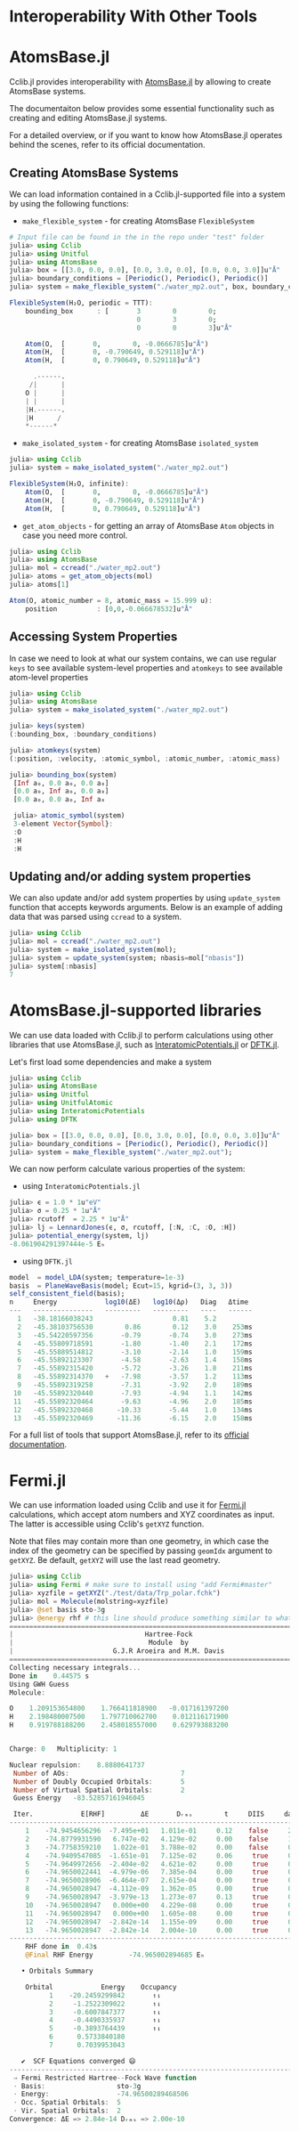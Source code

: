 # Interoperability With Other Tools

# AtomsBase.jl

Cclib.jl provides interoperability with [AtomsBase.jl](https://github.com/JuliaMolSim/AtomsBase.jl) by allowing to create AtomsBase systems.

The documentaiton below provides some essential functionality such as creating and editing AtomsBase.jl systems.

For a detailed overview, or if you want to know how AtomsBase.jl operates behind the scenes, refer to its official documentation.

## Creating AtomsBase Systems
We can load information contained in a Cclib.jl-supported file into a system by using the following functions:
- `make_flexible_system` - for creating AtomsBase `FlexibleSystem`

```Julia
# Input file can be found in the in the repo under "test" folder
julia> using Cclib
julia> using Unitful
julia> using AtomsBase
julia> box = [[3.0, 0.0, 0.0], [0.0, 3.0, 0.0], [0.0, 0.0, 3.0]]u"Å"
julia> boundary_conditions = [Periodic(), Periodic(), Periodic()]
julia> system = make_flexible_system("./water_mp2.out", box, boundary_conditions)

FlexibleSystem(H₂O, periodic = TTT):
    bounding_box      : [       3        0        0;
                                0        3        0;
                                0        0        3]u"Å"

    Atom(O,  [       0,        0, -0.0666785]u"Å")
    Atom(H,  [       0, -0.790649, 0.529118]u"Å")
    Atom(H,  [       0, 0.790649, 0.529118]u"Å")

      .------.
     /|      |
    O |      |
    | |      |
    |H.------.
    |H      /
    *------*

```

- `make_isolated_system` - for creating AtomsBase `isolated_system`

```Julia
julia> using Cclib
julia> system = make_isolated_system("./water_mp2.out")

FlexibleSystem(H₂O, infinite):
    Atom(O,  [       0,        0, -0.0666785]u"Å")
    Atom(H,  [       0, -0.790649, 0.529118]u"Å")
    Atom(H,  [       0, 0.790649, 0.529118]u"Å")
```

- `get_atom_objects` - for getting an array of AtomsBase `Atom` objects in case you need more control.

```Julia
julia> using Cclib
julia> using AtomsBase
julia> mol = ccread("./water_mp2.out")
julia> atoms = get_atom_objects(mol)
julia> atoms[1]

Atom(O, atomic_number = 8, atomic_mass = 15.999 u):
    position          : [0,0,-0.066678532]u"Å"
```
## Accessing System Properties
In case we need to look at what our system contains, we can use regular `keys` to see available system-level properties and `atomkeys` to see available atom-level properties

```Julia
julia> using Cclib
julia> using AtomsBase
julia> system = make_isolated_system("./water_mp2.out")

julia> keys(system)
(:bounding_box, :boundary_conditions)

julia> atomkeys(system)
(:position, :velocity, :atomic_symbol, :atomic_number, :atomic_mass)

julia> bounding_box(system)
 [Inf a₀, 0.0 a₀, 0.0 a₀]
 [0.0 a₀, Inf a₀, 0.0 a₀]
 [0.0 a₀, 0.0 a₀, Inf a₀

 julia> atomic_symbol(system)
 3-element Vector{Symbol}:
 :O
 :H
 :H
```

## Updating and/or adding system properties
We can also update and/or add system properties by using `update_system` function that accepts keywords arguments. Below is an example of adding data that was parsed using `ccread` to a system.
```Julia
julia> using Cclib
julia> mol = ccread("./water_mp2.out")
julia> system = make_isolated_system(mol);
julia> system = update_system(system; nbasis=mol["nbasis"])
julia> system[:nbasis]
7
```

# AtomsBase.jl-supported libraries

We can use data loaded with Cclib.jl to perform calculations using other libraries that use AtomsBase.jl, such as [InteratomicPotentials.jl](https://github.com/cesmix-mit/InteratomicPotentials.jl) or [DFTK.jl](https://github.com/JuliaMolSim/DFTK.jl).

Let's first load some dependencies and make a system
```Julia
julia> using Cclib
julia> using AtomsBase
julia> using Unitful
julia> using UnitfulAtomic
julia> using InteratomicPotentials
julia> using DFTK

julia> box = [[3.0, 0.0, 0.0], [0.0, 3.0, 0.0], [0.0, 0.0, 3.0]]u"Å"
julia> boundary_conditions = [Periodic(), Periodic(), Periodic()]
julia> system = make_flexible_system("./water_mp2.out");
```

We can now perform calculate various properties of the system:
- using `InteratomicPotentials.jl`
```Julia
julia> ϵ = 1.0 * 1u"eV"
julia> σ = 0.25 * 1u"Å"
julia> rcutoff  = 2.25 * 1u"Å"
julia> lj = LennardJones(ϵ, σ, rcutoff, [:N, :C, :O, :H])
julia> potential_energy(system, lj)
-8.061904291397444e-5 Eₕ
```

- using `DFTK.jl`
```Julia
model  = model_LDA(system; temperature=1e-3)
basis  = PlaneWaveBasis(model; Ecut=15, kgrid=(3, 3, 3))
self_consistent_field(basis);
n     Energy            log10(ΔE)   log10(Δρ)   Diag   Δtime
---   ---------------   ---------   ---------   ----   ------
  1   -38.18166038243                    0.81    5.2
  2   -45.38103756530        0.86        0.12    3.0    253ms
  3   -45.54220597356       -0.79       -0.74    3.0    273ms
  4   -45.55809718591       -1.80       -1.40    2.1    172ms
  5   -45.55889514812       -3.10       -2.14    1.0    159ms
  6   -45.55892123307       -4.58       -2.63    1.4    158ms
  7   -45.55892315420       -5.72       -3.26    1.8    211ms
  8   -45.55892314370   +   -7.98       -3.57    1.2    113ms
  9   -45.55892319258       -7.31       -3.92    2.0    189ms
 10   -45.55892320440       -7.93       -4.94    1.1    142ms
 11   -45.55892320464       -9.63       -4.96    2.0    185ms
 12   -45.55892320468      -10.33       -5.44    1.0    134ms
 13   -45.55892320469      -11.36       -6.15    2.0    158ms
```

For a full list of tools that support AtomsBase.jl, refer to its [official
documentation](https://github.com/JuliaMolSim/AtomsBase.jl).

# Fermi.jl

We can use information loaded using Cclib and use it for [Fermi.jl](https://github.com/FermiQC/Fermi.jl) calculations, which accept atom numbers and XYZ coordinates as input. The latter is accessible using Cclib's `getXYZ` function.

Note that files may contain more than one geometry, in which case the index of the geometry can be specified by passing `geomIdx` argument to `getXYZ`. Be default, `getXYZ` will use the last read geometry.
```Julia
julia> using Cclib
julia> using Fermi # make sure to install using "add Fermi#master"
julia> xyzfile = getXYZ("./test/data/Trp_polar.fchk")
julia> mol = Molecule(molstring=xyzfile)
julia> @set basis sto-3g
julia> @energy rhf # this line should produce something similar to what is below.
================================================================================
|                                 Hartree-Fock                                 |
|                                  Module  by                                  |
|                         G.J.R Aroeira and M.M. Davis                         |
================================================================================
Collecting necessary integrals...
Done in    0.44575 s
Using GWH Guess
Molecule:

O    1.209153654800    1.766411818900   -0.017161397200
H    2.198480007500    1.797710062700    0.012116171900
H    0.919788188200    2.458018557000    0.629793883200


Charge: 0   Multiplicity: 1

Nuclear repulsion:    8.8880641737
 Number of AOs:                            7
 Number of Doubly Occupied Orbitals:       5
 Number of Virtual Spatial Orbitals:       2
 Guess Energy   -83.52857161946045

 Iter.            E[RHF]         ΔE       Dᵣₘₛ        t     DIIS     damp
--------------------------------------------------------------------------------
    1    -74.9454656296  -7.495e+01   1.011e-01     0.12    false     2.18
    2    -74.8779931590   6.747e-02   4.129e-02     0.00    false     1.47
    3    -74.7758359210   1.022e-01   3.788e-02     0.00    false     0.00
    4    -74.9409547085  -1.651e-01   7.125e-02     0.06     true     0.00
    5    -74.9649972656  -2.404e-02   4.621e-02     0.00     true     0.00
    6    -74.9650022441  -4.979e-06   7.385e-04     0.00     true     0.00
    7    -74.9650028906  -6.464e-07   2.615e-04     0.00     true     0.00
    8    -74.9650028947  -4.112e-09   1.362e-05     0.00     true     0.00
    9    -74.9650028947  -3.979e-13   1.273e-07     0.13     true     0.00
    10   -74.9650028947   0.000e+00   4.229e-08     0.00     true     0.00
    11   -74.9650028947   0.000e+00   1.605e-08     0.00     true     0.00
    12   -74.9650028947  -2.842e-14   1.155e-09     0.00     true     0.00
    13   -74.9650028947  -2.842e-14   2.004e-10     0.00     true     0.00
--------------------------------------------------------------------------------
    RHF done in  0.43s
    @Final RHF Energy         -74.965002894685 Eₕ

   • Orbitals Summary

    Orbital            Energy    Occupancy
          1    -20.2459299842       ↿⇂
          2     -1.2522309022       ↿⇂
          3     -0.6007847377       ↿⇂
          4     -0.4490335937       ↿⇂
          5     -0.3893764439       ↿⇂
          6      0.5733840180
          7      0.7039953043

   ✔  SCF Equations converged 😄
--------------------------------------------------------------------------------
 ⇒ Fermi Restricted Hartree--Fock Wave function
 ⋅ Basis:                  sto-3g
 ⋅ Energy:                 -74.96500289468506
 ⋅ Occ. Spatial Orbitals:  5
 ⋅ Vir. Spatial Orbitals:  2
Convergence: ΔE => 2.84e-14 Dᵣₘₛ => 2.00e-10
```